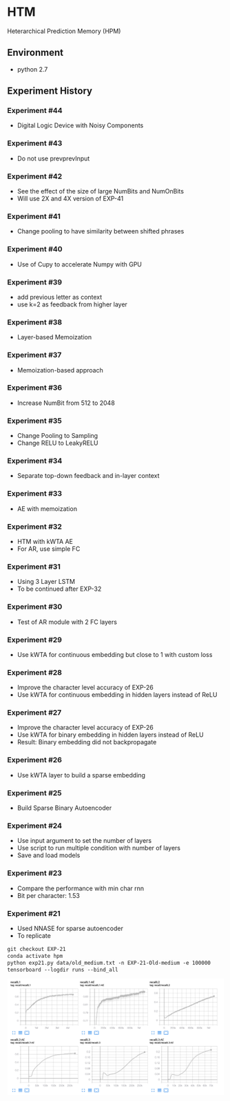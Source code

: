 # HTM
Heterarchical Prediction Memory (HPM)


## Environment
- python 2.7


## Experiment History

### Experiment #44
- Digital Logic Device with Noisy Components

### Experiment #43
- Do not use prevprevInput 

### Experiment #42
- See the effect of the size of large NumBits and NumOnBits
- Will use 2X and 4X version of EXP-41

### Experiment #41
- Change pooling to have similarity between shifted phrases


### Experiment #40
- Use of Cupy to accelerate Numpy with GPU

### Experiment #39
- add previous letter as context
- use k=2 as feedback from higher layer

### Experiment #38
- Layer-based Memoization

### Experiment #37
- Memoization-based approach

### Experiment #36
- Increase NumBit from 512 to 2048

### Experiment #35
- Change Pooling to Sampling
- Change RELU to LeakyRELU

### Experiment #34
- Separate top-down feedback and in-layer context 

### Experiment #33
- AE with memoization 

### Experiment #32
- HTM with kWTA AE 
- For AR, use simple FC 

### Experiment #31
- Using 3 Layer LSTM
- To be continued after EXP-32

### Experiment #30
- Test of AR module with 2 FC layers

### Experiment #29
- Use kWTA for continuous embedding but close to 1 with custom loss


### Experiment #28
- Improve the character level accuracy of EXP-26
- Use kWTA for continuous embedding in hidden layers instead of ReLU

### Experiment #27
- Improve the character level accuracy of EXP-26
- Use kWTA for binary embedding in hidden layers instead of ReLU
- Result: Binary embedding did not backpropagate

### Experiment #26
- Use kWTA layer to build a sparse embedding

### Experiment #25
- Build Sparse Binary Autoencoder

### Experiment #24
- Use input argument to set the number of layers
- Use script to run multiple condition with number of layers
- Save and load models 

### Experiment #23
- Compare the performance with min char rnn
- Bit per character: 1.53

### Experiment #21 
- Used NNASE for sparse autoencoder
- To replicate 

```shell
git checkout EXP-21
conda activate hpm
python exp21.py data/old_medium.txt -n EXP-21-Old-medium -e 100000
tensorboard --logdir runs --bind_all
```


![](docs/figures/exp21.png)

